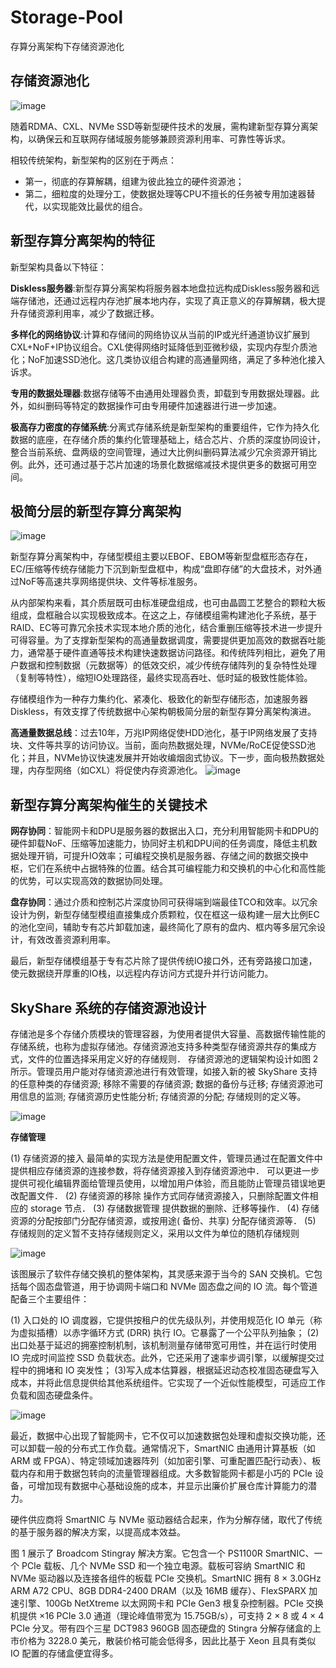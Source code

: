 # Storage-Pool
存算分离架构下存储资源池化

## 存储资源池化

![image](https://github.com/lus-oa/Storage-Pool/assets/122666739/16aa6e7c-667d-4c8c-a29c-484ad1da5d78)

随着RDMA、CXL、NVMe SSD等新型硬件技术的发展，需构建新型存算分离架构，以确保云和互联网存储域服务能够兼顾资源利用率、可靠性等诉求。

相较传统架构，新型架构的区别在于两点：

- 第一，彻底的存算解耦，组建为彼此独立的硬件资源池；
- 第二，细粒度的处理分工，使数据处理等CPU不擅长的任务被专用加速器替代，以实现能效比最优的组合。

## 新型存算分离架构的特征

新型架构具备以下特征：

**Diskless服务器**:新型存算分离架构将服务器本地盘拉远构成Diskless服务器和远端存储池，还通过远程内存池扩展本地内存，实现了真正意义的存算解耦，极大提升存储资源利用率，减少了数据迁移。

**多样化的网络协议**:计算和存储间的网络协议从当前的IP或光纤通道协议扩展到CXL+NoF+IP协议组合。CXL使得网络时延降低到亚微秒级，实现内存型介质池化；NoF加速SSD池化。这几类协议组合构建的高通量网络，满足了多种池化接入诉求。

**专用的数据处理器**:数据存储等不由通用处理器负责，卸载到专用数据处理器。此外，如纠删码等特定的数据操作可由专用硬件加速器进行进一步加速。

**极高存力密度的存储系统**:分离式存储系统是新型架构的重要组件，它作为持久化数据的底座，在存储介质的集约化管理基础上，结合芯片、介质的深度协同设计，整合当前系统、盘两级的空间管理，通过大比例纠删码算法减少冗余资源开销比例。此外，还可通过基于芯片加速的场景化数据缩减技术提供更多的数据可用空间。


## 极简分层的新型存算分离架构

![image](https://github.com/lus-oa/Storage-Pool/assets/122666739/f81b1703-3d35-4590-ace1-683c01c3f69b)

新型存算分离架构中，存储型模组主要以EBOF、EBOM等新型盘框形态存在，EC/压缩等传统存储能力下沉到新型盘框中，构成“盘即存储”的大盘技术，对外通过NoF等高速共享网络提供块、文件等标准服务。

从内部架构来看，其介质层既可由标准硬盘组成，也可由晶圆工艺整合的颗粒大板组成，盘框融合以实现极致成本。在这之上，存储模组需构建池化子系统，基于RAID、EC等可靠冗余技术实现本地介质的池化，结合重删压缩等技术进一步提升可得容量。为了支撑新型架构的高通量数据调度，需要提供更加高效的数据吞吐能力，通常基于硬件直通等技术构建快速数据访问路径。和传统阵列相比，避免了用户数据和控制数据（元数据等）的低效交织，减少传统存储阵列的复杂特性处理（复制等特性），缩短IO处理路径，最终实现高吞吐、低时延的极致性能体验。

存储模组作为一种存力集约化、紧凑化、极致化的新型存储形态，加速服务器Diskless，有效支撑了传统数据中心架构朝极简分层的新型存算分离架构演进。

**高通量数据总线**：过去10年，万兆IP网络促使HDD池化，基于IP网络发展了支持块、文件等共享的访问协议。当前，面向热数据处理，NVMe/RoCE促使SSD池化；并且，NVMe协议快速发展并开始收编烟囱式协议。下一步，面向极热数据处理，内存型网络（如CXL）将促使内存资源池化。
![image](https://github.com/lus-oa/Storage-Pool/assets/122666739/94a41878-056c-438d-90aa-72c3112aacd0)

## 新型存算分离架构催生的关键技术
**网存协同**：智能网卡和DPU是服务器的数据出入口，充分利用智能网卡和DPU的硬件卸载NoF、压缩等加速能力，协同好主机和DPU间的任务调度，降低主机数据处理开销，可提升IO效率；可编程交换机是服务器、存储之间的数据交换中枢，它们在系统中占据特殊的位置。结合其可编程能力和交换机的中心化和高性能的优势，可以实现高效的数据协同处理。

**盘存协同**：通过介质和控制芯片深度协同可获得端到端最佳TCO和效率。以冗余设计为例，新型存储型模组直接集成介质颗粒，仅在框这一级构建一层大比例EC的池化空间，辅助专有芯片卸载加速，最终简化了原有的盘内、框内等多层冗余设计，有效改善资源利用率。

最后，新型存储模组基于专有芯片除了提供传统IO接口外，还有旁路接口加速，使元数据绕开厚重的IO栈，以远程内存访问方式提升并行访问能力。

## SkyShare 系统的存储资源池设计

存储池是多个存储介质模块的管理容器，为使用者提供大容量、高数据传输性能的存储系统，也称为虚拟存储池。存储资源池支持多种类型存储资源共存的集成方式，文件的位置选择采用定义好的存储规则． 存储资源池的逻辑架构设计如图 2 所示。管理员用户能对存储资源池进行有效管理，如接入新的被 SkyShare 支持的任意种类的存储资源; 移除不需要的存储资源; 数据的备份与迁移; 存储资源池可用信息的监测; 存储资源历史性能分析; 存储资源的分配; 存储规则的定义等。

![image](https://github.com/lus-oa/Storage-Pool/assets/122666739/f365ac58-5a6e-440d-8ed2-b5d37d27f456)

**存储管理**

(1) 存储资源的接入 最简单的实现方法是使用配置文件，管理员通过在配置文件中提供相应存储资源的连接参数，将存储资源接入到存储资源池中． 可以更进一步提供可视化编辑界面给管理员使用，以增加用户体验，而且能防止管理员错误地更改配置文件．
(2) 存储资源的移除 操作方式同存储资源接入，只删除配置文件相应的 storage 节点．
(3) 存储数据管理 提供数据的删除、迁移等操作．
(4) 存储资源的分配按部门分配存储资源，或按用途( 备份、共享) 分配存储资源等．
(5) 存储规则的定义暂不支持存储规则定义，采用以文件为单位的随机存储规则

![image](https://github.com/lus-oa/Storage-Pool/assets/122666739/2dc9deea-9c7a-4558-b337-b07cffdaad0a)

该图展示了软件存储交换机的整体架构，其灵感来源于当今的 SAN 交换机。它包括每个固态盘管道，用于协调网卡端口和 NVMe 固态盘之间的 IO 流。每个管道配备三个主要组件：

(1) 入口处的 IO 调度器，它提供按租户的优先级队列，并使用规范化 IO 单元（称为虚拟插槽）以赤字循环方式 (DRR) 执行 IO。它暴露了一个公平队列抽象；
(2)出口处基于延迟的拥塞控制机制，该机制测量存储带宽可用性，并在运行时使用 IO 完成时间监控 SSD 负载状态。此外，它还采用了速率步调引擎，以缓解提交过程中的拥堵和 IO 突发性；
(3)写入成本估算器，根据延迟动态校准固态硬盘写入成本，并将此信息提供给其他系统组件。它实现了一个近似性能模型，可适应工作负载和固态硬盘条件。

![image](https://github.com/lus-oa/Storage-Pool/assets/122666739/6a8a6904-79ff-4b7c-9188-5885835ceaf8)

最近，数据中心出现了智能网卡，它不仅可以加速数据包处理和虚拟交换功能，还可以卸载一般的分布式工作负载。通常情况下，SmartNIC 由通用计算基板（如 ARM 或 FPGA）、特定领域加速器阵列（如加密引擎、可重配置匹配行动表）、板载内存和用于数据包转向的流量管理器组成。大多数智能网卡都是小巧的 PCIe 设备，可增加现有数据中心基础设施的成本，并显示出廉价扩展仓库计算能力的潜力。
      
硬件供应商将 SmartNIC 与 NVMe 驱动器结合起来，作为分解存储，取代了传统的基于服务器的解决方案，以提高成本效益。
    
图 1 展示了 Broadcom Stingray 解决方案。它包含一个 PS1100R SmartNIC、一个 PCIe 载板、几个 NVMe SSD 和一个独立电源。载板可容纳 SmartNIC 和 NVMe 驱动器以及连接各组件的板载 PCIe 交换机。SmartNIC 拥有 8 × 3.0GHz ARM A72 CPU、8GB DDR4-2400 DRAM（以及 16MB 缓存）、FlexSPARX 加速引擎、100Gb NetXtreme 以太网网卡和 PCIe Gen3 根复杂控制器。PCIe 交换机提供 ×16 PCIe 3.0 通道（理论峰值带宽为 15.75GB/s），可支持 2 × 8 或 4 × 4 PCIe 分叉。带有四个三星 DCT983 960GB 固态硬盘的 Stingra 分解存储盒的上市价格为 3228.0 美元，散装价格可能会低得多，因此比基于 Xeon 且具有类似 IO 配置的存储盒便宜得多。







